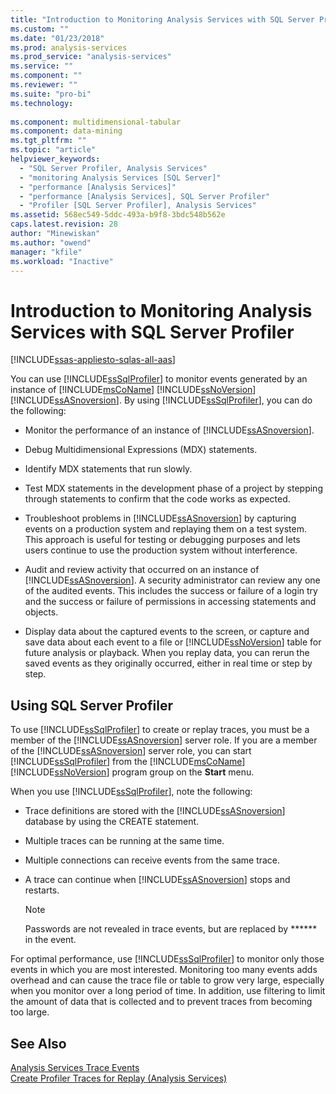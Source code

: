 ```yaml
---
title: "Introduction to Monitoring Analysis Services with SQL Server Profiler | Microsoft Docs"
ms.custom: ""
ms.date: "01/23/2018"
ms.prod: analysis-services
ms.prod_service: "analysis-services"
ms.service: ""
ms.component: ""
ms.reviewer: ""
ms.suite: "pro-bi"
ms.technology: 
  
ms.component: multidimensional-tabular
ms.component: data-mining
ms.tgt_pltfrm: ""
ms.topic: "article"
helpviewer_keywords: 
  - "SQL Server Profiler, Analysis Services"
  - "monitoring Analysis Services [SQL Server]"
  - "performance [Analysis Services]"
  - "performance [Analysis Services], SQL Server Profiler"
  - "Profiler [SQL Server Profiler], Analysis Services"
ms.assetid: 568ec549-5ddc-493a-b9f8-3bdc548b562e
caps.latest.revision: 28
author: "Minewiskan"
ms.author: "owend"
manager: "kfile"
ms.workload: "Inactive"
---
```

# Introduction to Monitoring Analysis Services with SQL Server Profiler
[!INCLUDE[ssas-appliesto-sqlas-all-aas](../../includes/ssas-appliesto-sqlas-all-aas.md)]

  You can use [!INCLUDE[ssSqlProfiler](../../includes/sssqlprofiler-md.md)] to monitor events generated by an instance of [!INCLUDE[msCoName](../../includes/msconame-md.md)] [!INCLUDE[ssNoVersion](../../includes/ssnoversion-md.md)] [!INCLUDE[ssASnoversion](../../includes/ssasnoversion-md.md)]. By using [!INCLUDE[ssSqlProfiler](../../includes/sssqlprofiler-md.md)], you can do the following:  
  
-   Monitor the performance of an instance of [!INCLUDE[ssASnoversion](../../includes/ssasnoversion-md.md)].  
  
-   Debug Multidimensional Expressions (MDX) statements.  
  
-   Identify MDX statements that run slowly.  
  
-   Test MDX statements in the development phase of a project by stepping through statements to confirm that the code works as expected.  
  
-   Troubleshoot problems in [!INCLUDE[ssASnoversion](../../includes/ssasnoversion-md.md)] by capturing events on a production system and replaying them on a test system. This approach is useful for testing or debugging purposes and lets users continue to use the production system without interference.  
  
-   Audit and review activity that occurred on an instance of [!INCLUDE[ssASnoversion](../../includes/ssasnoversion-md.md)]. A security administrator can review any one of the audited events. This includes the success or failure of a login try and the success or failure of permissions in accessing statements and objects.  
  
-   Display data about the captured events to the screen, or capture and save data about each event to a file or [!INCLUDE[ssNoVersion](../../includes/ssnoversion-md.md)] table for future analysis or playback. When you replay data, you can rerun the saved events as they originally occurred, either in real time or step by step.  
  
## Using SQL Server Profiler  
 To use [!INCLUDE[ssSqlProfiler](../../includes/sssqlprofiler-md.md)] to create or replay traces, you must be a member of the [!INCLUDE[ssASnoversion](../../includes/ssasnoversion-md.md)] server role. If you are a member of the [!INCLUDE[ssASnoversion](../../includes/ssasnoversion-md.md)] server role, you can start [!INCLUDE[ssSqlProfiler](../../includes/sssqlprofiler-md.md)] from the [!INCLUDE[msCoName](../../includes/msconame-md.md)] [!INCLUDE[ssNoVersion](../../includes/ssnoversion-md.md)] program group on the **Start** menu.  
  
 When you use [!INCLUDE[ssSqlProfiler](../../includes/sssqlprofiler-md.md)], note the following:  
  
-   Trace definitions are stored with the [!INCLUDE[ssASnoversion](../../includes/ssasnoversion-md.md)] database by using the CREATE statement.  
  
-   Multiple traces can be running at the same time.  
  
-   Multiple connections can receive events from the same trace.  
  
-   A trace can continue when [!INCLUDE[ssASnoversion](../../includes/ssasnoversion-md.md)] stops and restarts.  
  
    > [!NOTE]  
    >  Passwords are not revealed in trace events, but are replaced by ****** in the event.  
  
 For optimal performance, use [!INCLUDE[ssSqlProfiler](../../includes/sssqlprofiler-md.md)] to monitor only those events in which you are most interested. Monitoring too many events adds overhead and can cause the trace file or table to grow very large, especially when you monitor over a long period of time. In addition, use filtering to limit the amount of data that is collected and to prevent traces from becoming too large.  
  
## See Also  
 [Analysis Services Trace Events](../../analysis-services/trace-events/analysis-services-trace-events.md)   
 [Create Profiler Traces for Replay &#40;Analysis Services&#41;](../../analysis-services/instances/create-profiler-traces-for-replay-analysis-services.md)  
  
  
